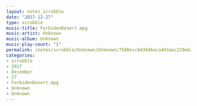 ```yaml
---
layout: notes_scrobble
date: "2017-12-27"
type: scrobble
music-title: ForbidenDesert.mpg
music-artist: Unknown
music-album: Unknown
music-play-count: "1"
permalink: /notes/scrobble/Unknown/Unknown/7580ecc6d364baca443aec229eb2898e388d9e72.html
categories:
- scrobble
- 2017
- December
- 27
- ForbidenDesert.mpg
- Unknown
- Unknown
---
```

